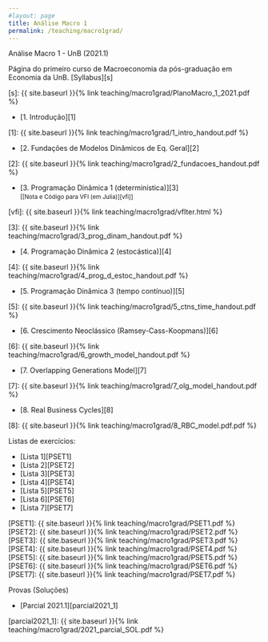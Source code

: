 ```yaml
---
#layout: page
title: Análise Macro 1
permalink: /teaching/macro1grad/
---
```


Análise Macro 1 - UnB (2021.1)

Página do primeiro curso de Macroeconomia da pós-graduação em Economia da UnB. [Syllabus][s]

[s]: {{ site.baseurl }}{% link teaching/macro1grad/PlanoMacro_1_2021.pdf %}

* [1. Introdução][1]

[1]: {{ site.baseurl }}{% link teaching/macro1grad/1_intro_handout.pdf %}

* [2. Fundações de Modelos Dinâmicos de Eq. Geral][2]

[2]: {{ site.baseurl }}{% link teaching/macro1grad/2_fundacoes_handout.pdf %}

* [3. Programação Dinâmica 1 (determinística)][3]<br/> 
<small>[[Nota e Código para VFI (em Julia)][vfi]] </small>

[vfi]: {{ site.baseurl }}{% link teaching/macro1grad/vfIter.html %}

[3]: {{ site.baseurl }}{% link teaching/macro1grad/3_prog_dinam_handout.pdf %}

* [4. Programação Dinâmica 2 (estocástica)][4]

[4]: {{ site.baseurl }}{% link teaching/macro1grad/4_prog_d_estoc_handout.pdf %}

* [5. Programação Dinâmica 3 (tempo contínuo)][5]

[5]: {{ site.baseurl }}{% link teaching/macro1grad/5_ctns_time_handout.pdf %}

* [6. Crescimento Neoclássico (Ramsey-Cass-Koopmans)][6]

[6]: {{ site.baseurl }}{% link teaching/macro1grad/6_growth_model_handout.pdf %}

* [7. Overlapping Generations Model][7]

[7]: {{ site.baseurl }}{% link teaching/macro1grad/7_olg_model_handout.pdf %}

* [8. Real Business Cycles][8]

[8]: {{ site.baseurl }}{% link teaching/macro1grad/8_RBC_model.pdf.pdf %}

Listas de exercícios:

* [Lista 1][PSET1]
* [Lista 2][PSET2]
* [Lista 3][PSET3]
* [Lista 4][PSET4]
* [Lista 5][PSET5]
* [Lista 6][PSET6]
* [Lista 7][PSET7]


[PSET1]: {{ site.baseurl }}{% link teaching/macro1grad/PSET1.pdf %}
[PSET2]: {{ site.baseurl }}{% link teaching/macro1grad/PSET2.pdf %}
[PSET3]: {{ site.baseurl }}{% link teaching/macro1grad/PSET3.pdf %}
[PSET4]: {{ site.baseurl }}{% link teaching/macro1grad/PSET4.pdf %}
[PSET5]: {{ site.baseurl }}{% link teaching/macro1grad/PSET5.pdf %}
[PSET6]: {{ site.baseurl }}{% link teaching/macro1grad/PSET6.pdf %}
[PSET7]: {{ site.baseurl }}{% link teaching/macro1grad/PSET7.pdf %}


Provas (Soluções)

* [Parcial 2021.1][parcial2021_1]

[parcial2021_1]: {{ site.baseurl }}{% link teaching/macro1grad/2021_parcial_SOL.pdf %}
